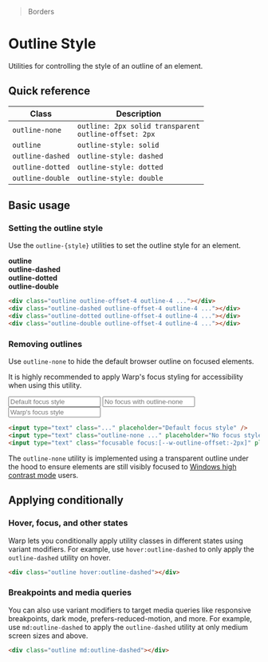 > Borders

# Outline Style

Utilities for controlling the style of an outline of an element.

## Quick reference

| Class             | Description                                                 |
|-------------------|-------------------------------------------------------------|
| `outline-none`    | `outline: 2px solid transparent`<br/>`outline-offset: 2px`  |
| `outline`         | `outline-style: solid`                                      |
| `outline-dashed`  | `outline-style: dashed`                                     |
| `outline-dotted`  | `outline-style: dotted`                                     |
| `outline-double`  | `outline-style: double`                                     |

## Basic usage

### Setting the outline style
Use the `outline-{style}` utilities to set the outline style for an element.

<example-container>
  <div class="grid grid-cols-2 md:grid-cols-4 gap-16 justify-items-center">
    <div>
      <strong class="ex-font-dark">outline</strong>
      <div class="pd-bg-violet-100 h-80 w-80 rounded-4 outline outline-offset-4 outline-4 outline-[--w-s-color-border-focused] my-16 mx-auto"></div>
    </div>
    <div>
      <strong class="ex-font-dark whitespace-nowrap">outline-dashed</strong>
      <div class="pd-bg-violet-100 h-80 w-80 rounded-4 outline-dashed outline-offset-4 outline-4 outline-[--w-s-color-border-focused] my-16 mx-auto"></div>
    </div>
    <div>
      <strong class="ex-font-dark whitespace-nowrap">outline-dotted</strong>
      <div class="pd-bg-violet-100 h-80 w-80 rounded-4 outline-dotted outline-offset-4 outline-4 outline-[--w-s-color-border-focused] my-16 mx-auto"></div>
    </div>
    <div>
      <strong class="ex-font-dark whitespace-nowrap">outline-double</strong>
      <div class="pd-bg-violet-100 h-80 w-80 rounded-4 outline-double outline-offset-4 outline-4 outline-[--w-s-color-border-focused] my-16 mx-auto"></div>
    </div>
  </div>
</example-container>

```html
<div class="outline outline-offset-4 outline-4 ..."></div>
<div class="outline-dashed outline-offset-4 outline-4 ..."></div>
<div class="outline-dotted outline-offset-4 outline-4 ..."></div>
<div class="outline-double outline-offset-4 outline-4 ..."></div>
```

### Removing outlines
Use `outline-none` to hide the default browser outline on focused elements.

It is highly recommended to apply Warp's focus styling for accessibility when using this utility.

<example-container>
  <div class="flex flex-col sm:flex-row items-center justify-center gap-x-16 gap-y-8 px-0 sm:px-10 font-mono font-bold">
    <input type="text" class="focus:outline s-bg s-border rounded border border-solid py-4 px-6 w-full" placeholder="Default focus style" />
    <input type="text" class="outline-none s-bg s-border rounded border border-solid py-4 px-6 w-full" placeholder="No focus with outline-none" />
    <input type="text" class="focusable focus:[--w-outline-offset:-2px] s-bg s-border rounded border border-solid py-4 px-6 w-full" placeholder="Warp's focus style" />
  </div>
</example-container>

```html
<input type="text" class="..." placeholder="Default focus style" />
<input type="text" class="outline-none ..." placeholder="No focus style with outline-none" />
<input type="text" class="focusable focus:[--w-outline-offset:-2px]" placeholder="Warp-s focus style" />
```

The `outline-none` utility is implemented using a transparent outline under the hood to ensure elements are still visibly focused to [Windows high contrast mode](https://blogs.windows.com/msedgedev/2020/09/17/styling-for-windows-high-contrast-with-new-standards-for-forced-colors/) users.

## Applying conditionally

### Hover, focus, and other states
Warp lets you conditionally apply utility classes in different states using variant modifiers. For example, use `hover:outline-dashed` to only apply the `outline-dashed` utility on hover.

```html
<div class="outline hover:outline-dashed"></div>
```

### Breakpoints and media queries
You can also use variant modifiers to target media queries like responsive breakpoints, dark mode, prefers-reduced-motion, and more. For example, use `md:outline-dashed` to apply the `outline-dashed` utility at only medium screen sizes and above.

```html
<div class="outline md:outline-dashed"></div>
```
